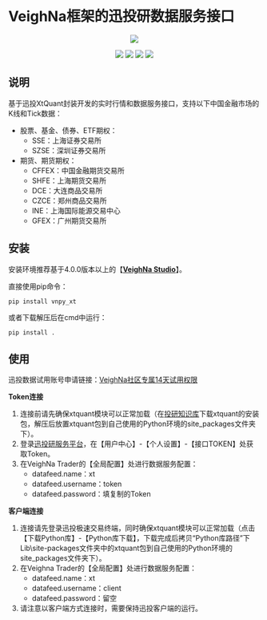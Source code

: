 # VeighNa框架的迅投研数据服务接口

<p align="center">
  <img src ="https://vnpy.oss-cn-shanghai.aliyuncs.com/vnpy-logo.png"/>
</p>

<p align="center">
    <img src ="https://img.shields.io/badge/version-1.4.4-blueviolet.svg"/>
    <img src ="https://img.shields.io/badge/platform-windows-yellow.svg"/>
    <img src ="https://img.shields.io/badge/python-3.10|3.11|3.12|3.13-blue.svg" />
    <img src ="https://img.shields.io/github/license/vnpy/vnpy.svg?color=orange"/>
</p>

## 说明

基于迅投XtQuant封装开发的实时行情和数据服务接口，支持以下中国金融市场的K线和Tick数据：

* 股票、基金、债券、ETF期权：
  * SSE：上海证券交易所
  * SZSE：深圳证券交易所
* 期货、期货期权：
  * CFFEX：中国金融期货交易所
  * SHFE：上海期货交易所
  * DCE：大连商品交易所
  * CZCE：郑州商品交易所
  * INE：上海国际能源交易中心
  * GFEX：广州期货交易所


## 安装

安装环境推荐基于4.0.0版本以上的【[**VeighNa Studio**](https://www.vnpy.com/)】。

直接使用pip命令：

```
pip install vnpy_xt
```


或者下载解压后在cmd中运行：

```
pip install .
```

## 使用

迅投数据试用账号申请链接：[VeighNa社区专属14天试用权限](https://xuntou.net/#/signup?utm_source=vnpy)

**Token连接**

1. 连接前请先确保xtquant模块可以正常加载（在[投研知识库](http://docs.thinktrader.net/)下载xtquant的安装包，解压后放置xtquant包到自己使用的Python环境的site_packages文件夹下）。
2. 登录[迅投研服务平台](https://xuntou.net/#/userInfo)，在【用户中心】-【个人设置】-【接口TOKEN】处获取Token。
3. 在VeighNa Trader的【全局配置】处进行数据服务配置：
    * datafeed.name：xt
    * datafeed.username：token
    * datafeed.password：填复制的Token

**客户端连接**

1. 连接请先登录迅投极速交易终端，同时确保xtquant模块可以正常加载（点击【下载Python库】-【Python库下载】，下载完成后拷贝“Python库路径”下Lib\site-packages文件夹中的xtquant包到自己使用的Python环境的site_packages文件夹下）。
2. 在Veighna Trader的【全局配置】处进行数据服务配置：
    * datafeed.name：xt
    * datafeed.username：client
    * datafeed.password：留空
3. 请注意以客户端方式连接时，需要保持迅投客户端的运行。
